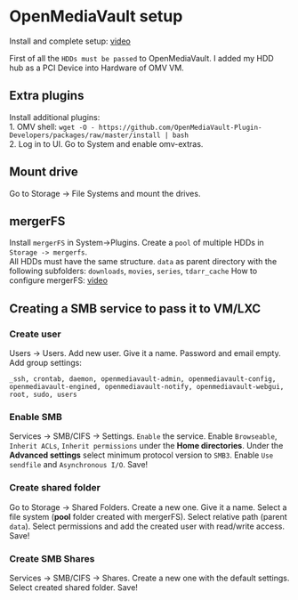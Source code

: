 # OpenMediaVault setup
<p align="left">
  Install and complete setup:  <a href="https://youtu.be/z5CqnmuqyHk?t=234">video</a>
</p>
<p align="left">
  First of all the <code>HDDs must be passed</code> to OpenMediaVault. I added my HDD hub as a PCI Device into Hardware of OMV VM.
</p>

## Extra plugins
<p align="left">
   Install additional plugins: </br>
  1. OMV shell: <code>wget -O - https://github.com/OpenMediaVault-Plugin-Developers/packages/raw/master/install | bash</code> </br>
  2. Log in to UI. Go to System and enable omv-extras.
</p>

## Mount drive
<p align="left">
  Go to Storage -> File Systems and mount the drives.
</p>

## mergerFS
<p align="left">
  Install <code>mergerFS</code> in System->Plugins. Create a <code>pool</code> of multiple HDDs in <code>Storage -> mergerfs</code>. </br>
  All HDDs must have the same structure. <code>data</code> as parent directory with the following subfolders: <code>downloads</code>, <code>movies</code>, <code>series</code>, <code>tdarr_cache</code>
  How to configure mergerFS: <a href="https://youtu.be/Y3yF1Rsu7ow?t=1118">video</a>
</p>

## Creating a SMB service to pass it to VM/LXC

### Create user
<p align="left">
 Users -> Users. Add new user. Give it a name. Password and email empty. Add group settings:

    _ssh, crontab, daemon, openmediavault-admin, openmediavault-config, openmediavault-engined, openmediavault-notify, openmediavault-webgui, root, sudo, users
</p>

### Enable SMB
<p align="left">
  Services -> SMB/CIFS -> Settings. <code>Enable</code> the service. Enable <code>Browseable</code>, <code>Inherit ACLs</code>, <code>Inherit permissions</code> under the <b>Home directories</b>. Under the <b>Advanced settings</b> select minimum protocol version to <code>SMB3</code>. Enable <code>Use sendfile</code> and <code>Asynchronous I/O</code>. Save!
</p>

### Create shared folder
<p align="left">
  Go to Storage -> Shared Folders. Create a new one. Give it a name. Select a file system (<b>pool</b> folder created with mergerFS). Select relative path (parent <code>data</code>). Select permissions and add the created user with read/write access. Save!</br>
</p>

### Create SMB Shares
<p align="left">
  Services -> SMB/CIFS -> Shares. Create a new one with the default settings. Select created shared folder. Save!
</p>
